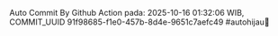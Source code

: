 Auto Commit By Github Action pada: 2025-10-16 01:32:06 WIB, COMMIT_UUID 91f98685-f1e0-457b-8d4e-9651c7aefc49 #autohijau🗿

